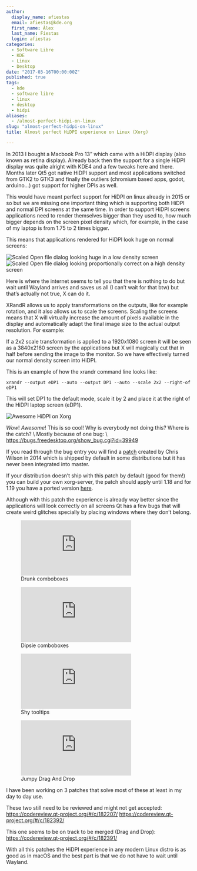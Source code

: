 ```yaml
---
author:
  display_name: afiestas
  email: afiestas@kde.org
  first_name: Àlex
  last_name: Fiestas
  login: afiestas
categories:
  - Software Libre
  - KDE
  - Linux
  - Desktop
date: "2017-03-16T00:00:00Z"
published: true
tags:
  - kde
  - software libre
  - linux
  - desktop
  - hidpi
aliases:
  - /almost-perfect-hidpi-on-linux
slug: "almost-perfect-hidpi-on-linux"
title: Almost perfect HiDPI experience on Linux (Xorg)

---
```


In 2013 I bought a Macbook Pro 13” which came with a HiDPI display (also known as retina display). Already back then the support for
a single HiDPI display was quite alright with KDE4 and a few tweaks here and there. Months later Qt5 got native HiDPI support and most
applications switched from GTK2 to GTK3 and finally the outliers (chromium based apps, godot, arduino...) got support for higher DPIs as well.

This would have meant perfect support for HiDPI on linux already in 2015 or so but we are missing one important thing which is supporting
both HiDPI and normal DPI screens at the same time. In order to support HiDPI screens applications need to render themselves bigger than
they used to, how much bigger depends on the screen pixel density which, for example, in the case of my laptop is from 1.75 to 2 times
bigger.

This means that applications rendered for HiDPI look huge on normal screens:

![Scaled Open file dialog looking huge in a low density screen][3]
![Scaled Open file dialog looking proportionally correct on a high density screen][4]

[3]: https://cdn.afiestas.org/posts/2017/02/external_noscale.png
[4]: https://cdn.afiestas.org/posts/2017/02/external_scaled.png

Here is where the internet seems to tell you that there is nothing to do but wait until Wayland arrives and saves us all
(I can’t wait for that btw) but that’s actually not true, X can do it.

XRandR allows us to apply transformations on the outputs, like for example rotation, and it also allows us to scale the screens.
Scaling the screens means that X will virtually increase the amount of pixels available in the display and automatically adapt the final
image size to the actual output resolution. For example:

If a 2x2 scale transformation is applied to a 1920x1080 screen it will be seen as a 3840x2160 screen by the applications but X will magically cut that in half before sending
the image to the monitor. So we have effectively turned our normal density screen into HiDPI.

This is an example of how the xrandr command line looks like:

```
xrandr --output eDP1 --auto --output DP1 --auto --scale 2x2 --right-of eDP1
```

This will set DP1 to the default mode, scale it by 2 and place it at the right of the HiDPI laptop screen (eDP1).

![Awesome HiDPI on Xorg][2]

[2]: https://cdn.afiestas.org/posts/2017/02/hidpi.webp

_Wow_! _Awesome_! This is so cool! Why is everybody not doing this? Where is the catch? \\
Mostly because of one bug: \\
<https://bugs.freedesktop.org/show_bug.cgi?id=39949>

If you read through the bug entry you will find a [patch](https://bugs.freedesktop.org/attachment.cgi?id=94929) created by Chris Wilson in 2014
which is shipped by default in some distributions but it has never been integrated into master.

If your distribution doesn’t ship with this patch by default (good for them!) you can build your own xorg-server, the patch should apply until 1.18 and for 1.19
you have a ported version [here](https://raw.githubusercontent.com/afiestas/xorg-server-patches/master/cursor.patch).

Although with this patch the experience is already way better since the applications will look correctly on all screens Qt has a few bugs
that will create weird glitches specially by placing windows where they don’t belong.

<figure>
  <iframe src='https://gfycat.com/ifr/NegativeReadyBluebird' frameborder='0' scrolling='no' allowfullscreen></iframe>
  <figcaption>Drunk comboboxes</figcaption>
</figure>
<figure>
  <iframe src='https://gfycat.com/ifr/MilkyTanFallowdeer' frameborder='0' scrolling='no' allowfullscreen></iframe>
  <figcaption>Dipsie comboboxes</figcaption>
</figure>

<figure>
  <iframe src='https://gfycat.com/ifr/SlushyUnitedGrison' frameborder='0' scrolling='no' allowfullscreen></iframe>
  <figcaption>Shy tooltips</figcaption>
</figure>

<figure>
  <iframe src='https://gfycat.com/ifr/DemandingFairBettong' frameborder='0' scrolling='no' allowfullscreen></iframe>
  <figcaption>Jumpy Drag And Drop</figcaption>
</figure>

I have been working on 3 patches that solve most of these at least in my day to day use.

These two still need to be reviewed and might not get accepted:
<https://codereview.qt-project.org/#/c/182207/>
<https://codereview.qt-project.org/#/c/182392/>

This one seems to be on track to be merged (Drag and Drop):
<https://codereview.qt-project.org/#/c/182391/>

With all this patches the HiDPI experience in any modern Linux distro is as good as in macOS and the best part is that we do not have to wait until Wayland.
